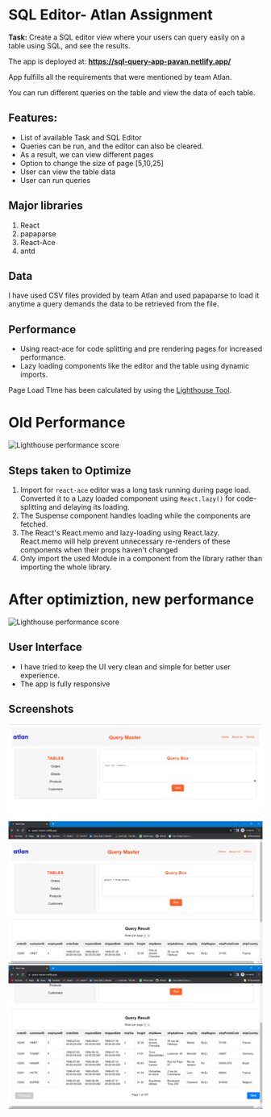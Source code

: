 # SQL Editor- Atlan Assignment

**Task:** Create a SQL editor view where your users can query easily on a table using SQL, and see the results.

The app is deployed at: **https://sql-query-app-pavan.netlify.app/**

App fulfills all the requirements that were mentioned by team Atlan.

You can run different queries on the table and view the data of each table.

## Features:

- List of available Task and SQL Editor
- Queries can be run, and the editor can also be cleared.
- As a result, we can view different pages
- Option to change the size of page [5,10,25]
- User can view the table data
- User can run queries

## Major libraries

1. React
2. papaparse
3. React-Ace
4. antd

## Data

I have used CSV files provided by team Atlan and used papaparse to load it anytime a query demands the data to be retrieved from the file.


## Performance

- Using react-ace for code splitting and pre rendering pages for increased performance.
- Lazy loading components like the editor and the table using dynamic imports.

Page Load TIme has been calculated by using the [Lighthouse Tool](https://developers.google.com/web/tools/lighthouse).

# Old Performance

![Lighthouse performance score](./src/Images/OldPerformance.png)

## Steps taken to Optimize

1. Import for `react-ace` editor was a long task running during page load. Converted it to a Lazy loaded component using `React.lazy()` for code-splitting and delaying its loading.
2. The Suspense component handles loading while the components are fetched.
3. The React's React.memo and lazy-loading using React.lazy. React.memo will help prevent unnecessary re-renders of these components when their props haven't changed
4. Only import the used Module in a component from the library rather than importing the whole library.

# After optimiztion, new performance

![Lighthouse performance score](./src/Images/NewPerformance.png)

## User Interface

- I have tried to keep the UI very clean and simple for better user experience.
- The app is fully responsive

## Screenshots

![Home](./src/Images/Home.png)
![Query](./src/Images/Query.png)
![Result](./src/Images/Result.png)
